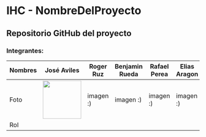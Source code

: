 # IHC - NombreDelProyecto

<h2>Repositorio GitHub del proyecto</h2>

<h3>Integrantes:</h3>

| Nombres | José Aviles | Roger Ruz  | Benjamin Rueda  | Rafael Perea | Elias Aragon | Bryan Chale | Giovanni Quintal |
| ------------- | ------------- | ------------- | ------------- | ------------- | ------------- |------------- | ------------- |
| Foto | <img src="Recursos/IMG_5639.JPG"  width="100" height="100" />  | imagen :) | imagen :) | imagen :) | imagen :) | imagen :) | imagen :) |
| Rol |  | | | | | | |
